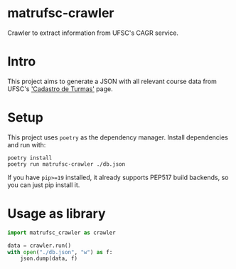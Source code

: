 # matrufsc-crawler

Crawler to extract information from UFSC's CAGR service.

# Intro
This project aims to generate a JSON with all relevant course data from UFSC's ['Cadastro de Turmas'](https://cagr.sistemas.ufsc.br/modules/comunidade/cadastroTurmas/) page.

# Setup
This project uses `poetry` as the dependency manager. Install dependencies and run with:
```
poetry install
poetry run matrufsc-crawler ./db.json
```

If you have `pip>=19` installed, it already supports PEP517 build backends, so you can just pip install it.

# Usage as library
```python
import matrufsc_crawler as crawler

data = crawler.run()
with open("./db.json", "w") as f:
    json.dump(data, f)
```

